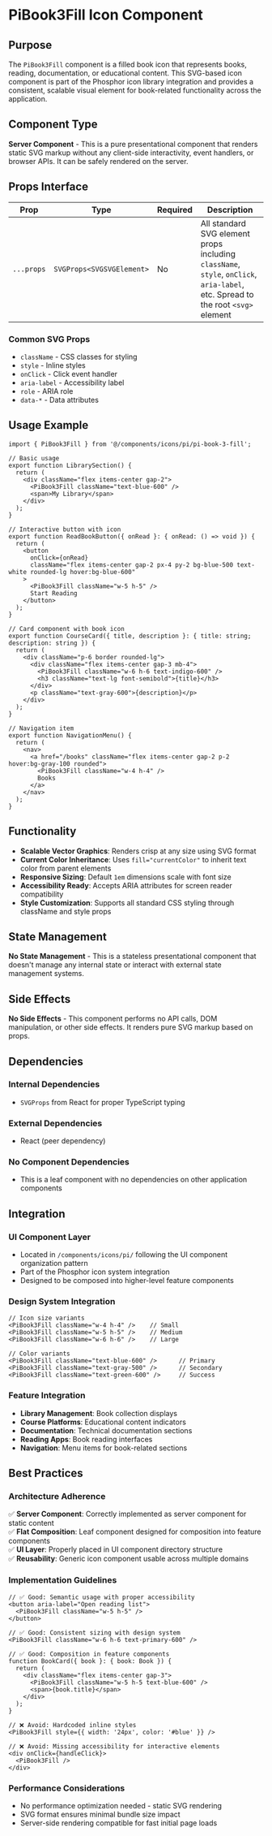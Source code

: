 # PiBook3Fill Icon Component

## Purpose

The `PiBook3Fill` component is a filled book icon that represents books, reading, documentation, or educational content. This SVG-based icon component is part of the Phosphor icon library integration and provides a consistent, scalable visual element for book-related functionality across the application.

## Component Type

**Server Component** - This is a pure presentational component that renders static SVG markup without any client-side interactivity, event handlers, or browser APIs. It can be safely rendered on the server.

## Props Interface

| Prop | Type | Required | Description |
|------|------|----------|-------------|
| `...props` | `SVGProps<SVGSVGElement>` | No | All standard SVG element props including `className`, `style`, `onClick`, `aria-label`, etc. Spread to the root `<svg>` element |

### Common SVG Props
- `className` - CSS classes for styling
- `style` - Inline styles
- `onClick` - Click event handler
- `aria-label` - Accessibility label
- `role` - ARIA role
- `data-*` - Data attributes

## Usage Example

```tsx
import { PiBook3Fill } from '@/components/icons/pi/pi-book-3-fill';

// Basic usage
export function LibrarySection() {
  return (
    <div className="flex items-center gap-2">
      <PiBook3Fill className="text-blue-600" />
      <span>My Library</span>
    </div>
  );
}

// Interactive button with icon
export function ReadBookButton({ onRead }: { onRead: () => void }) {
  return (
    <button 
      onClick={onRead}
      className="flex items-center gap-2 px-4 py-2 bg-blue-500 text-white rounded-lg hover:bg-blue-600"
    >
      <PiBook3Fill className="w-5 h-5" />
      Start Reading
    </button>
  );
}

// Card component with book icon
export function CourseCard({ title, description }: { title: string; description: string }) {
  return (
    <div className="p-6 border rounded-lg">
      <div className="flex items-center gap-3 mb-4">
        <PiBook3Fill className="w-6 h-6 text-indigo-600" />
        <h3 className="text-lg font-semibold">{title}</h3>
      </div>
      <p className="text-gray-600">{description}</p>
    </div>
  );
}

// Navigation item
export function NavigationMenu() {
  return (
    <nav>
      <a href="/books" className="flex items-center gap-2 p-2 hover:bg-gray-100 rounded">
        <PiBook3Fill className="w-4 h-4" />
        Books
      </a>
    </nav>
  );
}
```

## Functionality

- **Scalable Vector Graphics**: Renders crisp at any size using SVG format
- **Current Color Inheritance**: Uses `fill="currentColor"` to inherit text color from parent elements
- **Responsive Sizing**: Default `1em` dimensions scale with font size
- **Accessibility Ready**: Accepts ARIA attributes for screen reader compatibility
- **Style Customization**: Supports all standard CSS styling through className and style props

## State Management

**No State Management** - This is a stateless presentational component that doesn't manage any internal state or interact with external state management systems.

## Side Effects

**No Side Effects** - This component performs no API calls, DOM manipulation, or other side effects. It renders pure SVG markup based on props.

## Dependencies

### Internal Dependencies
- `SVGProps` from React for proper TypeScript typing

### External Dependencies
- React (peer dependency)

### No Component Dependencies
- This is a leaf component with no dependencies on other application components

## Integration

### UI Component Layer
- Located in `/components/icons/pi/` following the UI component organization pattern
- Part of the Phosphor icon system integration
- Designed to be composed into higher-level feature components

### Design System Integration
```tsx
// Icon size variants
<PiBook3Fill className="w-4 h-4" />    // Small
<PiBook3Fill className="w-5 h-5" />    // Medium  
<PiBook3Fill className="w-6 h-6" />    // Large

// Color variants
<PiBook3Fill className="text-blue-600" />      // Primary
<PiBook3Fill className="text-gray-500" />      // Secondary
<PiBook3Fill className="text-green-600" />     // Success
```

### Feature Integration
- **Library Management**: Book collection displays
- **Course Platforms**: Educational content indicators  
- **Documentation**: Technical documentation sections
- **Reading Apps**: Book reading interfaces
- **Navigation**: Menu items for book-related sections

## Best Practices

### Architecture Adherence
✅ **Server Component**: Correctly implemented as server component for static content  
✅ **Flat Composition**: Leaf component designed for composition into feature components  
✅ **UI Layer**: Properly placed in UI component directory structure  
✅ **Reusability**: Generic icon component usable across multiple domains  

### Implementation Guidelines
```tsx
// ✅ Good: Semantic usage with proper accessibility
<button aria-label="Open reading list">
  <PiBook3Fill className="w-5 h-5" />
</button>

// ✅ Good: Consistent sizing with design system
<PiBook3Fill className="w-6 h-6 text-primary-600" />

// ✅ Good: Composition in feature components
function BookCard({ book }: { book: Book }) {
  return (
    <div className="flex items-center gap-3">
      <PiBook3Fill className="w-5 h-5 text-blue-600" />
      <span>{book.title}</span>
    </div>
  );
}

// ❌ Avoid: Hardcoded inline styles
<PiBook3Fill style={{ width: '24px', color: '#blue' }} />

// ❌ Avoid: Missing accessibility for interactive elements
<div onClick={handleClick}>
  <PiBook3Fill />
</div>
```

### Performance Considerations
- No performance optimization needed - static SVG rendering
- SVG format ensures minimal bundle size impact
- Server-side rendering compatible for fast initial page loads